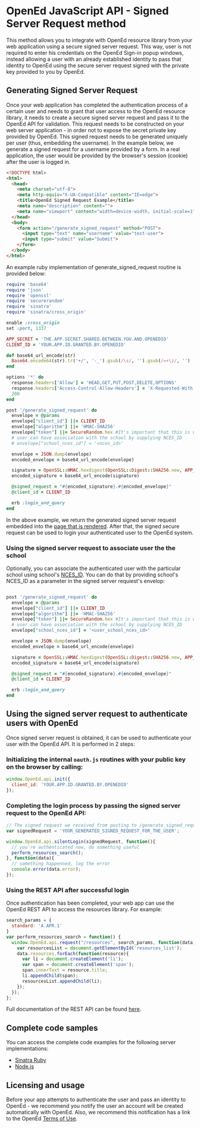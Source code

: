 # OpenEd JavaScript API - Signed Server Request method

This method allows you to integrate with OpenEd resource library from your web application using a secure signed server request. This way, user is not required to enter his credentials on the OpenEd Sign-in popup windows, instead allowing a user with an already established identity to pass that identity to OpenEd using the secure server request signed with the private key provided to you by OpenEd. 

## Generating Signed Server Request

Once your web application has completed the authentication process of a certain user and needs to grant that user access to the OpenEd resource library, it needs to create a secure signed server request and pass it to the OpenEd API for validation. This request needs to be constructed on your web server application - in order not to expose the secret private key provided by OpenEd. This signed request needs to be generated uniquely per user (thus, embedding the username). In the example below, we generate a signed request for a username provided by a form. In a real application, the user would be provided by the browser's session (cookie) after the user is logged in.

```html
<!DOCTYPE html>
<html>
  <head>
    <meta charset="utf-8">
    <meta http-equiv="X-UA-Compatible" content="IE=edge">
    <title>OpenEd Signed Request Example</title>
    <meta name="description" content="">
    <meta name="viewport" content="width=device-width, initial-scale=1">
  </head>
  <body>
    <form action="/generate_signed_request" method="POST">
      <input type="text" name="username" value="test-user">
      <input type="submit" value="Submit">
    </form>
  </body>
</html>
```

An example ruby implementation of generate_signed_request routine is provided below:

```ruby
require 'base64'
require 'json'
require 'openssl'
require 'securerandom'
require 'sinatra'
require 'sinatra/cross_origin'

enable :cross_origin
set :port, 1337

APP_SECRET = 'THE.APP.SECRET.SHARED.BETWEEN.YOU.AND.OPENEDIO'
CLIENT_ID = 'YOUR.APP.ID.GRANTED.BY.OPENEDIO'

def base64_url_encode(str)
  Base64.encode64(str).tr('+/', '-_').gsub(/\s/, '').gsub(/=+\z/, '')
end

options '*' do
  response.headers['Allow'] = 'HEAD,GET,PUT,POST,DELETE,OPTIONS'
  response.headers['Access-Control-Allow-Headers'] = 'X-Requested-With, X-HTTP-Method-Override, Content-Type, Cache-Control, Accept'
  200
end

post '/generate_signed_request' do
  envelope = @params
  envelope["client_id"] ||= CLIENT_ID
  envelope["algorithm"] ||= 'HMAC-SHA256'
  envelope["token"] ||= SecureRandom.hex #It's important that this is unique by user
  # user can have association with the school by supplying NCES_ID
  # envelope["school_nces_id"] = '<nces_id>'

  envelope = JSON.dump(envelope)
  encoded_envelope = base64_url_encode(envelope)

  signature = OpenSSL::HMAC.hexdigest(OpenSSL::Digest::SHA256.new, APP_SECRET, encoded_envelope)
  encoded_signature = base64_url_encode(signature)

  @signed_request = "#{encoded_signature}.#{encoded_envelope}"
  @client_id = CLIENT_ID

  erb :login_and_query
end

```

In the above example, we return the generated signed server request embedded into the [page that is rendered](signing_server_examples/ruby/views/login_and_query.erb). After that, the signed secure request can be used to login your authenticated user to the OpenEd system. 

### Using the signed server request to associate user the the school

Optionally, you can associate the authenticated user with the particular school using school's [NCES_ID](http://nces.ed.gov/globallocator/). You can do that by providing school's NCES_ID as a parameter in the signed server requiest's envelop:

```ruby

post '/generate_signed_request' do
  envelope = @params
  envelope["client_id"] ||= CLIENT_ID
  envelope["algorithm"] ||= 'HMAC-SHA256'
  envelope["token"] ||= SecureRandom.hex #It's important that this is unique by user
  # user can have association with the school by supplying NCES_ID
  envelope["school_nces_id"] = '<user_school_nces_id>'

  envelope = JSON.dump(envelope)
  encoded_envelope = base64_url_encode(envelope)

  signature = OpenSSL::HMAC.hexdigest(OpenSSL::Digest::SHA256.new, APP_SECRET, encoded_envelope)
  encoded_signature = base64_url_encode(signature)

  @signed_request = "#{encoded_signature}.#{encoded_envelope}"
  @client_id = CLIENT_ID

  erb :login_and_query
end

```

## Using the signed server request to authenticate users with OpenEd

Once signed server request is obtained, it can be used to authenticate your user with the OpenEd API. It is performed in 2 steps:

### Initializing the internal `oauth.js` routines with your public key on the browser by calling:

```javascript
window.OpenEd.api.init({
  client_id: 'YOUR.APP.ID.GRANTED.BY.OPENEDIO'
});
```

###  Completing the login process by passing the signed server request to the OpenEd API:
```javascript
// The signed request we received from posting to /generate_signed_request
var signedRequest = 'YOUR_GENERATED_SIGNED_REQUEST_FOR_THE_USER';

window.OpenEd.api.silentLogin(signedRequest, function(){
  // you're authenticated now, do something useful
  perform_resources_search();
}, function(data){
  // something happenned, log the error
  console.error(data.error);
});
```

### Using the REST API after successful login

Once authentication has been completed, your web app can use the OpenEd REST API to access the resources library. For example:

```javascript
search_params = {
  standard: 'A.APR.1'
}
var perform_resources_search = function() {
  window.OpenEd.api.request("/resources", search_params, function(data){
    var resourcesList = document.getElementById('resources_list');
    data.resources.forEach(function(resource){
      var li = document.createElement('li');
      var span = document.createElement('span');
      span.innerText = resource.title;
      li.appendChild(span);
      resourcesList.appendChild(li);
    });
  });
};
```

Full documentation of the REST API can be found [here](http://docs.opened.apiary.io/).

## Complete code samples

You can access the complete code examples for the following server implementations:

  - [Sinatra Ruby](signing_server_examples/ruby)
  - [Node.js](signing_server_examples/node)

## Licensing and usage

Before your app attempts to authenticate the user and pass an identity to OpenEd - we recommend you notify the user an account will be created automatically with OpenEd. Also, we recommend this notification has a link to the OpenEd [Terms of Use](http://about.opened.io/terms-of-service/).
